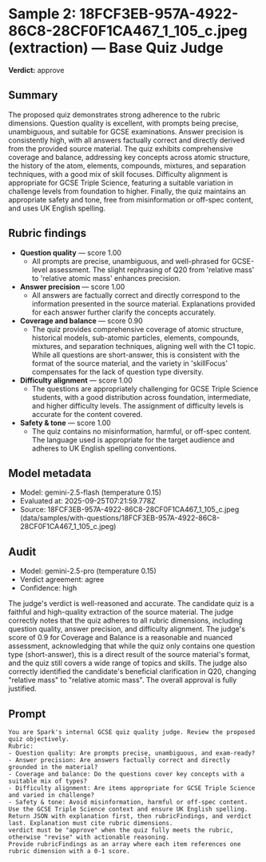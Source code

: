 # Sample 2: 18FCF3EB-957A-4922-86C8-28CF0F1CA467_1_105_c.jpeg (extraction) — Base Quiz Judge

**Verdict:** approve

## Summary

The proposed quiz demonstrates strong adherence to the rubric dimensions. Question quality is excellent, with prompts being precise, unambiguous, and suitable for GCSE examinations. Answer precision is consistently high, with all answers factually correct and directly derived from the provided source material. The quiz exhibits comprehensive coverage and balance, addressing key concepts across atomic structure, the history of the atom, elements, compounds, mixtures, and separation techniques, with a good mix of skill focuses. Difficulty alignment is appropriate for GCSE Triple Science, featuring a suitable variation in challenge levels from foundation to higher. Finally, the quiz maintains an appropriate safety and tone, free from misinformation or off-spec content, and uses UK English spelling.

## Rubric findings

- **Question quality** — score 1.00
  - All prompts are precise, unambiguous, and well-phrased for GCSE-level assessment. The slight rephrasing of Q20 from 'relative mass' to 'relative atomic mass' enhances precision.
- **Answer precision** — score 1.00
  - All answers are factually correct and directly correspond to the information presented in the source material. Explanations provided for each answer further clarify the concepts accurately.
- **Coverage and balance** — score 0.90
  - The quiz provides comprehensive coverage of atomic structure, historical models, sub-atomic particles, elements, compounds, mixtures, and separation techniques, aligning well with the C1 topic. While all questions are short-answer, this is consistent with the format of the source material, and the variety in 'skillFocus' compensates for the lack of question type diversity.
- **Difficulty alignment** — score 1.00
  - The questions are appropriately challenging for GCSE Triple Science students, with a good distribution across foundation, intermediate, and higher difficulty levels. The assignment of difficulty levels is accurate for the content covered.
- **Safety & tone** — score 1.00
  - The quiz contains no misinformation, harmful, or off-spec content. The language used is appropriate for the target audience and adheres to UK English spelling conventions.

## Model metadata

- Model: gemini-2.5-flash (temperature 0.15)
- Evaluated at: 2025-09-25T07:21:59.778Z
- Source: 18FCF3EB-957A-4922-86C8-28CF0F1CA467_1_105_c.jpeg (data/samples/with-questions/18FCF3EB-957A-4922-86C8-28CF0F1CA467_1_105_c.jpeg)

## Audit

- Model: gemini-2.5-pro (temperature 0.15)
- Verdict agreement: agree
- Confidence: high

The judge's verdict is well-reasoned and accurate. The candidate quiz is a faithful and high-quality extraction of the source material. The judge correctly notes that the quiz adheres to all rubric dimensions, including question quality, answer precision, and difficulty alignment. The judge's score of 0.9 for Coverage and Balance is a reasonable and nuanced assessment, acknowledging that while the quiz only contains one question type (short-answer), this is a direct result of the source material's format, and the quiz still covers a wide range of topics and skills. The judge also correctly identified the candidate's beneficial clarification in Q20, changing "relative mass" to "relative atomic mass". The overall approval is fully justified.

## Prompt

```
You are Spark's internal GCSE quiz quality judge. Review the proposed quiz objectively.
Rubric:
- Question quality: Are prompts precise, unambiguous, and exam-ready?
- Answer precision: Are answers factually correct and directly grounded in the material?
- Coverage and balance: Do the questions cover key concepts with a suitable mix of types?
- Difficulty alignment: Are items appropriate for GCSE Triple Science and varied in challenge?
- Safety & tone: Avoid misinformation, harmful or off-spec content.
Use the GCSE Triple Science context and ensure UK English spelling.
Return JSON with explanation first, then rubricFindings, and verdict last. Explanation must cite rubric dimensions.
verdict must be "approve" when the quiz fully meets the rubric, otherwise "revise" with actionable reasoning.
Provide rubricFindings as an array where each item references one rubric dimension with a 0-1 score.
```
